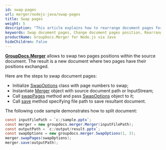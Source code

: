 ```yaml
---
id: swap-pages
url: merger/nodejs-java/swap-pages
title: Swap pages
weight: 5
description: "This article explains how to rearrange document pages for PDF, Word, Excel, PowerPoint and many other file types using GroupDocs.Merger for Node.js via Java."
keywords: Swap document pages, Change document pages position, Rearrange document pages, Swap PDF pages, Swap Word document pages, Swap Excel worksheets, Rearrange PDF pages
productName: GroupDocs.Merger for Node.js via Java
hideChildren: False
---
```

[**GroupDocs.Merger**](https://products.groupdocs.com/merger/nodejs-java) allows to swap two pages positions within the source document. The result is a new document where two pages have their positions exchanged.

Here are the steps to swap document pages:

*   Initialize [SwapOptions](https://reference.groupdocs.com/java/merger/com.groupdocs.merger.domain.options/SwapOptions) class with page numbers to swap;
*   Instantiate [Merger](https://reference.groupdocs.com/java/merger/com.groupdocs.merger/Merger) object with source document path or InputStream;
*   Call [swapPages](https://reference.groupdocs.com/java/merger/com.groupdocs.merger/Merger#swapPages(com.groupdocs.merger.domain.options.interfaces.ISwapOptions)) method and pass [SwapOptions](https://reference.groupdocs.com/java/merger/com.groupdocs.merger.domain.options/SwapOptions) object to it;
*   Call [save](https://reference.groupdocs.com/java/merger/com.groupdocs.merger/Merger#save(java.lang.String)) method specifying file path to save resultant document.

The following code sample demonstrates how to split document:

```java
const inputFilePath = `c:/sample.pptx`;
const merger = new groupdocs.merger.Merger(inputFilePath);
const outputPath = `c:/output/result.pptx`;
const swapOptions = new groupdocs.merger.SwapOptions(1, 3);
merger.swapPages(swapOptions);
merger.save(outputPath);
```
